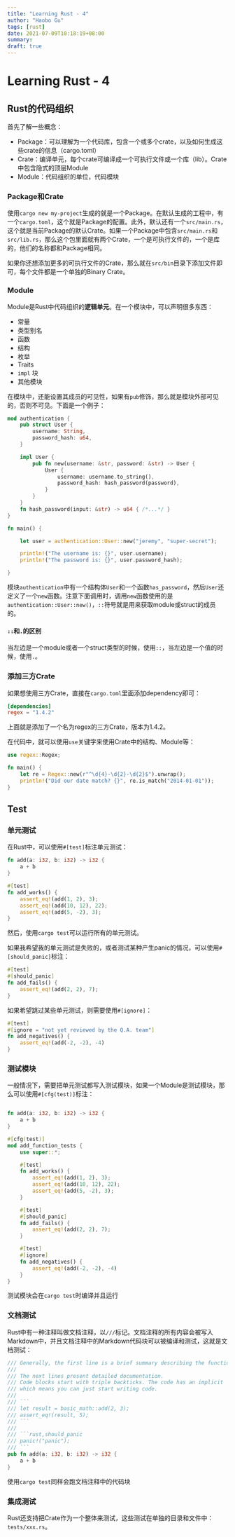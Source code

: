 ```yaml
---
title: "Learning Rust - 4"
author: "Haobo Gu"
tags: [rust]
date: 2021-07-09T10:18:19+08:00
summary: 
draft: true
---
```


# Learning Rust - 4

## Rust的代码组织

首先了解一些概念：

- Package：可以理解为一个代码库，包含一个或多个crate，以及如何生成这些crate的信息（cargo.toml）
- Crate：编译单元，每个crate可编译成一个可执行文件或一个库（lib）。Crate中包含隐式的顶层Module
- Module：代码组织的单位，代码模块

### Package和Crate

使用`cargo new my-project`生成的就是一个Package。在默认生成的工程中，有一个`cargo.toml`，这个就是Package的配置。此外，默认还有一个`src/main.rs`，这个就是当前Package的默认Crate。如果一个Package中包含`src/main.rs`和`src/lib.rs`，那么这个包里面就有两个Crate，一个是可执行文件的，一个是库的，他们的名称都和Package相同。

如果你还想添加更多的可执行文件的Crate，那么就在`src/bin`目录下添加文件即可，每个文件都是一个单独的Binary Crate。

### Module

Module是Rust中代码组织的**逻辑单元**。在一个模块中，可以声明很多东西：

- 常量
- 类型别名
- 函数
- 结构
- 枚举
- Traits
- `impl` 块
- 其他模块

在模块中，还能设置其成员的可见性，如果有`pub`修饰，那么就是模块外部可见的，否则不可见。下面是一个例子：

```rust
mod authentication {
    pub struct User {
        username: String,
        password_hash: u64,
    }

    impl User {
        pub fn new(username: &str, password: &str) -> User {
            User {
                username: username.to_string(),
                password_hash: hash_password(password),
            }
        }    
    }
    fn hash_password(input: &str) -> u64 { /*...*/ }
}

fn main() {

    let user = authentication::User::new("jeremy", "super-secret");

    println!("The username is: {}", user.username);
    println!("The password is: {}", user.password_hash);

}
```

模块`authentication`中有一个结构体`User`和一个函数`has_password`，然后`User`还定义了一个`new`函数。注意下面调用时，调用`new`函数使用的是`authentication::User::new()`，`::`符号就是用来获取module或struct的成员的。

#### `::`和`.`的区别

当左边是一个module或者一个struct类型的时候，使用`::`，当左边是一个值的时候，使用`.`。

### 添加三方Crate

如果想使用三方Crate，直接在`cargo.toml`里面添加dependency即可：

```toml
[dependencies]
regex = "1.4.2"
```

上面就是添加了一个名为regex的三方Crate，版本为1.4.2。

在代码中，就可以使用`use`关键字来使用Crate中的结构、Module等：

```rust
use regex::Regex;

fn main() {
    let re = Regex::new(r"^\d{4}-\d{2}-\d{2}$").unwrap();
    println!("Did our date match? {}", re.is_match("2014-01-01"));
}
```

## Test

### 单元测试

在Rust中，可以使用`#[test]`标注单元测试：

```rust
fn add(a: i32, b: i32) -> i32 {
    a + b
}

#[test]
fn add_works() {
    assert_eq!(add(1, 2), 3);
    assert_eq!(add(10, 12), 22);
    assert_eq!(add(5, -2), 3);
}
```

然后，使用`cargo test`可以运行所有的单元测试。

如果我希望我的单元测试是失败的，或者测试某种产生panic的情况，可以使用`#[should_panic]`标注：

```rust
#[test]
#[should_panic]
fn add_fails() {
    assert_eq!(add(2, 2), 7);
}
```

如果希望跳过某些单元测试，则需要使用`#[ignore]`：

```rust
#[test]
#[ignore = "not yet reviewed by the Q.A. team"]
fn add_negatives() {
    assert_eq!(add(-2, -2), -4)
}
```

### 测试模块

一般情况下，需要把单元测试都写入测试模块，如果一个Module是测试模块，那么可以使用`#[cfg(test)]`标注：

```rust

fn add(a: i32, b: i32) -> i32 {
    a + b
}

#[cfg(test)]
mod add_function_tests {
    use super::*;

    #[test]
    fn add_works() {
        assert_eq!(add(1, 2), 3);
        assert_eq!(add(10, 12), 22);
        assert_eq!(add(5, -2), 3);
    }

    #[test]
    #[should_panic]
    fn add_fails() {
        assert_eq!(add(2, 2), 7);
    }

    #[test]
    #[ignore]
    fn add_negatives() {
        assert_eq!(add(-2, -2), -4)
    }
}
```

测试模块会在`cargo test`时编译并且运行

### 文档测试

Rust中有一种注释叫做文档注释，以`///`标记。文档注释的所有内容会被写入Markdown中，并且文档注释中的Markdown代码块可以被编译和测试，这就是文档测试：

```rust
/// Generally, the first line is a brief summary describing the function.
///
/// The next lines present detailed documentation. 
/// Code blocks start with triple backticks. The code has an implicit `fn main()` inside and `extern crate <cratename>`,  
/// which means you can just start writing code.
///
/// ```
/// let result = basic_math::add(2, 3);
/// assert_eq!(result, 5);
/// ```
///
/// ```rust,should_panic
/// panic!("panic");
/// ```
pub fn add(a: i32, b: i32) -> i32 {
    a + b
}
```

使用`cargo test`同样会跑文档注释中的代码块

### 集成测试

Rust还支持把Crate作为一个整体来测试，这些测试在单独的目录和文件中：`tests/xxx.rs`。

